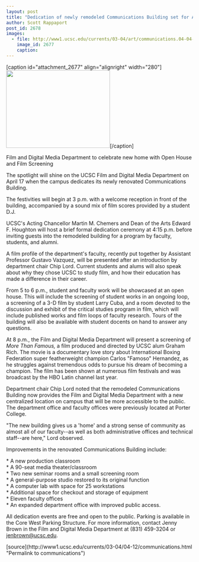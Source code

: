 ```yaml
---
layout: post
title: "Dedication of newly remodeled Communications Building set for April 17"
author: Scott Rappaport
post_id: 2678
images:
  - file: http://www1.ucsc.edu/currents/03-04/art/communications.04-04-12.280.jpg
    image_id: 2677
    caption: 
---
```


[caption id="attachment_2677" align="alignright" width="280"]<a href="http://localhost/mysite/wp-content/uploads/2004/04/communications.04-04-12.280.jpg"><img class="size-full wp-image-2677" src="http://localhost/mysite/wp-content/uploads/2004/04/communications.04-04-12.280.jpg" alt="" width="280" height="210" /></a>[/caption]
<p class="sectionheadblack">
  Film and Digital Media Department to celebrate new home with Open House and Film Screening
</p>
<p>
  The spotlight will shine on the UCSC Film and Digital Media Department on April 17 when the campus dedicates its newly renovated Communications Building.<br>
</p>
<p>
  The festivities will begin at 3 p.m. with a welcome reception in front of the building, accompanied by a sound mix of film scores provided by a student D.J.
</p>
<p>
  UCSC's Acting Chancellor Martin M. Chemers and Dean of the Arts Edward F. Houghton will host a brief formal dedication ceremony at 4:15 p.m. before inviting guests into the remodeled building for a program by faculty, students, and alumni.<br>
</p>
<p>
  A film profile of the department's faculty, recently put together by Assistant Professor Gustavo Vazquez, will be presented after an introduction by department chair Chip Lord. Current students and alums will also speak about why they chose UCSC to study film, and how their education has made a difference in their career.<br>
</p>
<p>
  From 5 to 6 p.m., student and faculty work will be showcased at an open house. This will include the screening of student works in an ongoing loop, a screening of a 3-D film by student Larry Cuba, and a room devoted to the discussion and exhibit of the critical studies program in film, which will include published works and film loops of faculty research. Tours of the building will also be available with student docents on hand to answer any questions.<br>
</p>
<p>
  At 8 p.m., the Film and Digital Media Department will present a screening of <i>More Than Famous,</i> a film produced and directed by UCSC alum Graham Rich. The movie is a documentary love story about International Boxing Federation super featherweight champion Carlos "Famoso" Hernandez, as he struggles against tremendous odds to pursue his dream of becoming a champion. The film has been shown at numerous film festivals and was broadcast by the HBO Latin channel last year.<br>
</p>
<p>
  Department chair Chip Lord noted that the remodeled Communications Building now provides the Film and Digital Media Department with a new centralized location on campus that will be more accessible to the public. The department office and faculty offices were previously located at Porter College.<br>
</p>
<p>
  "The new building gives us a 'home' and a strong sense of community as almost all of our faculty--as well as both administrative offices and technical staff--are here," Lord observed.<br>
</p>
<p>
  Improvements in the renovated Communications Building include:<br>
</p>
<p>
  * A new production classroom<br>
  * A 90-seat media theater/classroom<br>
  * Two new seminar rooms and a small screening room<br>
  * A general-purpose studio restored to its original function<br>
  * A computer lab with space for 25 workstations<br>
  * Additional space for checkout and storage of equipment<br>
  * Eleven faculty offices<br>
  * An expanded department office with improved public access.<br>
</p>
<p>
  All dedication events are free and open to the public. Parking is available in the Core West Parking Structure. For more information, contact Jenny Brown in the Film and Digital Media Department at (831) 459-3204 or <a href="jenbrown@ucsc.edu">jenbrown@ucsc.edu</a>.<br>
</p>
[source](http://www1.ucsc.edu/currents/03-04/04-12/communications.html "Permalink to communications")
